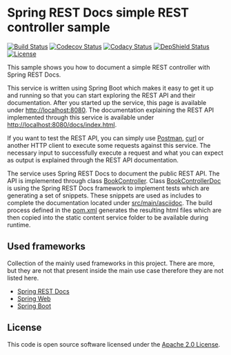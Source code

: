 # Spring REST Docs simple REST controller sample
[![Build Status](https://travis-ci.org/ingogriebsch/sample-spring-restdocs-simple-restcontroller.svg?branch=master)](https://travis-ci.org/ingogriebsch/sample-spring-restdocs-simple-restcontroller)
[![Codecov Status](https://codecov.io/gh/ingogriebsch/sample-spring-restdocs-simple-restcontroller/branch/master/graph/badge.svg)](https://codecov.io/gh/ingogriebsch/sample-spring-restdocs-simple-restcontroller)
[![Codacy Status](https://api.codacy.com/project/badge/Grade/932a7d3670e64310a345db7df8db6305)](https://app.codacy.com/app/ingo.griebsch/sample-spring-restdocs-simple-restcontroller?utm_source=github.com&utm_medium=referral&utm_content=ingogriebsch/sample-spring-restdocs-simple-restcontroller&utm_campaign=Badge_Grade_Dashboard)
[![DepShield Status](https://depshield.sonatype.org/badges/ingogriebsch/sample-spring-restdocs-simple-restcontroller/depshield.svg)](https://depshield.github.io)
[![License](http://img.shields.io/:license-apache-blue.svg)](http://www.apache.org/licenses/LICENSE-2.0.html)

This sample shows you how to document a simple REST controller with Spring REST Docs.

This service is written using Spring Boot which makes it easy to get it up and running so that you can start exploring the REST API and their documentation.
After you started up the service, this page is available under <http://localhost:8080>. 
The documentation explaining the REST API implemented through this service is available under <http://localhost:8080/docs/index.html>.

If you want to test the REST API, you can simply use [Postman](https://www.getpostman.com/), [curl](https://curl.haxx.se/) or another HTTP client to execute some requests against this service. 
The necessary input to successfully execute a request and what you can expect as output is explained through the REST API documentation. 

The service uses Spring REST Docs to document the public REST API. 
The API is implemented through class [BookController](https://github.com/ingogriebsch/sample-spring-restdocs-simple-restcontroller/blob/master/src/main/java/com/github/ingogriebsch/sample/spring/restdocs/restcontroller/BookController.java).
Class [BookControllerDoc](https://github.com/ingogriebsch/sample-spring-restdocs-simple-restcontroller/blob/master/src/test/java/com/github/ingogriebsch/sample/spring/restdocs/restcontroller/BookControllerDoc.java) is using the Spring REST Docs framework to implement tests which are generating a set of snippets.
These snippets are used as includes to complete the documentation located under [src/main/asciidoc](https://github.com/ingogriebsch/sample-spring-restdocs-simple-restcontroller/tree/master/src/main/asciidoc).
The build process defined in the [pom.xml](https://github.com/ingogriebsch/sample-spring-restdocs-simple-restcontroller/blob/master/pom.xml) generates the resulting html files which are then copied into the static content service folder to be available during runtime.  

## Used frameworks
Collection of the mainly used frameworks in this project. There are more, but they are not that present inside the main use case therefore they are not listed here.

*   [Spring REST Docs](https://docs.spring.io/spring-restdocs/docs/1.2.6.RELEASE/reference/html5/)
*   [Spring Web](https://docs.spring.io/spring/docs/4.3.12.RELEASE/spring-framework-reference/htmlsingle/#spring-web)
*   [Spring Boot](https://docs.spring.io/spring-boot/docs/1.5.10.RELEASE/reference/htmlsingle)

## License
This code is open source software licensed under the [Apache 2.0 License](https://www.apache.org/licenses/LICENSE-2.0.html).
